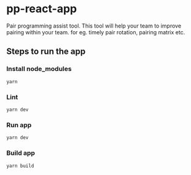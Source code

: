 # pp-react-app
Pair programming assist tool. This tool will help your team to improve pairing within your team. for eg. timely pair rotation, pairing matrix etc.


## Steps to run the app

### Install node_modules
```
yarn
```

### Lint
```
yarn dev
```

### Run app
```
yarn dev
```

### Build app
```
yarn build
```
